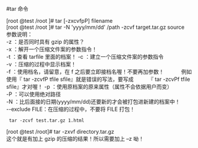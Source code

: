 #tar 命令


[root @test /root ]# tar [-zxcvfpP] filename  
[root @test /root ]# tar -N 'yyyy/mm/dd' /path -zcvf target.tar.gz source  
参数说明：  
-z  ：是否同时具有 gzip 的属性？  
-x  ：解开一个压缩文件案的参数指令！  
-t  ：查看 tarfile 里面的档案！ 
-c  ：建立一个压缩文件案的参数指令  
-v  ：压缩的过程中显示档案！  
-f  ：使用档名，请留意，在 f 之后要立即接档名喔！不要再加参数！ 
　　　例如使用『 tar -zcvfP tfile sfile』就是错误的写法，要写成 
　　　『 tar -zcvPf tfile sfile』才对喔！ 
-p  ：使用原档案的原来属性（属性不会依据用户而变）  
-P  ：可以使用绝对路径  
-N  ：比后面接的日期(yyyy/mm/dd)还要新的才会被打包进新建的档案中！  
--exclude FILE：在压缩的过程中，不要将 FILE 打包！  

```shell
 tar -zcvf test.tar.gz 1.html 
```

[root @test /root]# tar -zxvf directory.tar.gz  
这个就是有加上 gzip 的压缩的结果！所以需要加上 –z 呦！